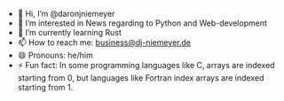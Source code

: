 - 👋 Hi, I’m @daronjniemeyer
- 👀 I’m interested in News regarding to Python and Web-development
- 🌱 I’m currently learning Rust
- 📫 How to reach me: business@dj-niemeyer.de
- 😄 Pronouns: he/him
- ⚡ Fun fact: In some programming languages like C, arrays are indexed starting from 0, but languages like Fortran index arrays are indexed starting from 1.

<!---
daronjniemeyer/daronjniemeyer is a ✨ special ✨ repository because its `README.md` (this file) appears on your GitHub profile.
You can click the Preview link to take a look at your changes.
--->
